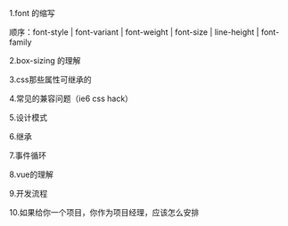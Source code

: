 1.font 的缩写

顺序：font-style | font-variant | font-weight | font-size | line-height | font-family

2.box-sizing 的理解

3.css那些属性可继承的

4.常见的兼容问题（ie6 css hack）

5.设计模式

6.继承

7.事件循环

8.vue的理解

9.开发流程

10.如果给你一个项目，你作为项目经理，应该怎么安排